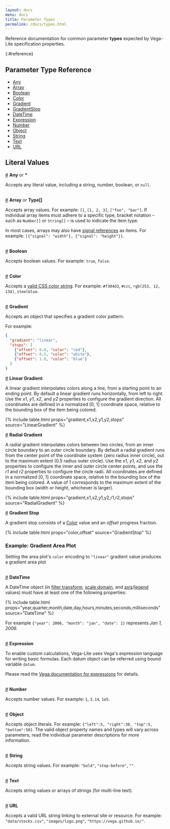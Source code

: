 ```yaml
---
layout: docs
menu: docs
title: Parameter Types
permalink: /docs/types.html
---
```


Reference documentation for common parameter **types** expected by Vega-Lite specification properties.

{:#reference}

## Parameter Type Reference

- [Any](#any)
- [Array](#array)
- [Boolean](#boolean)
- [Color](#color)
- [Gradient](#gradient)
- [GradientStop](#gradient-stop)
- [DateTime](#datetime)
- [Expression](#expression)
- [Number](#number)
- [Object](#object)
- [String](#string)
- [Text](#text)
- [URL](#url)

## Literal Values

<a name="*"></a><a name="any" href="#any">#</a> **Any** or **\***

Accepts any literal value, including a string, number, boolean, or `null`.

<br/><a name="array" href="#array">#</a> **Array** or **Type[]**

Accepts array values. For example: `[]`, `[1, 2, 3]`, `["foo", "bar"]`. If individual array items must adhere to a specific type, bracket notation &ndash; such as `Number[]` or `String[]` &ndash; is used to indicate the item type.

In most cases, arrays may also have [signal references](#Signal) as items. For example: `[{"signal": "width"}, {"signal": "height"}]`.

<br/><a name="boolean" href="#boolean">#</a> **Boolean**

Accepts boolean values. For example: `true`, `false`.

<br/><a name="color" href="#color">#</a> **Color**

Accepts a [valid CSS color string](https://developer.mozilla.org/en-US/docs/Web/CSS/color_value). For example: `#f304d3`, `#ccc`, `rgb(253, 12, 134)`, `steelblue`.

<br/><a name="gradient" href="#gradient">#</a> **Gradient**

Accepts an object that specifies a gradient color pattern.

For example:

```json
{
  "gradient": "linear",
  "stops": [
    {"offset": 0.0, "color": "red"},
    {"offset": 0.5, "color": "white"},
    {"offset": 1.0, "color": "blue"}
  ]
}
```

<a name="LinearGradient" href="#linear-gradient">#</a> **Linear Gradient**

A linear gradient interpolates colors along a line, from a starting point to an ending point. By default a linear gradient runs horizontally, from left to right. Use the _x1_, _y1_, _x2_, and _y2_ properties to configure the gradient direction. All coordinates are defined in a normalized [0, 1] coordinate space, relative to the bounding box of the item being colored.

{% include table.html props="gradient,x1,x2,y1,y2,stops" source="LinearGradient" %}

<a name="RadialGradient" href="#radial-gradient">#</a> **Radial Gradient**

A radial gradient interpolates colors between two circles, from an inner circle boundary to an outer circle boundary. By default a radial gradient runs from the center point of the coordinate system (zero radius inner circle), out to the maximum extent (0.5 radius outer circle). Use the _x1_, _y1_, _x2_, and _y2_ properties to configure the inner and outer circle center points, and use the _r1_ and _r2_ properties to configure the circle radii. All coordinates are defined in a normalized [0, 1] coordinate space, relative to the bounding box of the item being colored. A value of 1 corresponds to the maximum extent of the bounding box (width or height, whichever is larger).

{% include table.html props="gradient,x1,x2,y1,y2,r1,r2,stops" source="RadialGradient" %}

<a name="GradientStop" href="#gradient-stop">#</a> **Gradient Stop**

A gradient stop consists of a [Color](#Color) value and an _offset_ progress fraction.

{% include table.html props="color,offset" source="GradientStop" %}

### Example: Gradient Area Plot

Setting the area plot's `color` encoding to `"linear"` gradient value produces a gradient area plot

<div class="vl-example" data-name="area_gradient"></div>

<br/><a name="datetime" href="#datetime">#</a> **DateTime**

A DateTime object (in [filter transform](filter.html), [scale domain](scale.html#domain), and [axis](axis.html#ticks)/[legend](legend.html#properties) values) must have at least one of the following properties:

{% include table.html props="year,quarter,month,date,day,hours,minutes,seconds,milliseconds" source="DateTime" %}

For example `{"year": 2006, "month": "jan", "date": 1}` represents _Jan 1, 2006_.

<br/><a name="expression" href="#expression">#</a> **Expression**

To enable custom calculations, Vega-Lite uses Vega's expression language for writing basic formulas. Each datum object can be referred using bound variable `datum`.

Please read the [Vega documentation for expressions](https://vega.github.io/vega/docs/expressions/) for details.

<br/><a name="number" href="#number">#</a> **Number**

Accepts number values. For example: `1`, `3.14`, `1e5`.

<br/><a name="object" href="#object">#</a> **Object**

Accepts object literals. For example: `{"left":5, "right":30, "top":5, "bottom":50}`. The valid object property names and types will vary across parameters; read the individual parameter descriptions for more information.

<br/><a name="string" href="#string">#</a> **String**

Accepts string values. For example: `"bold"`, `"step-before"`, `""`.

<br/><a name="text" href="#text">#</a> **Text**

Accepts string values or arrays of strings (for multi-line text).

<br/><a name="url" href="#url">#</a> **URL**

Accepts a valid URL string linking to external site or resource. For example: `"data/stocks.csv"`, `"images/logo.png"`, `"https://vega.github.io/"`.
